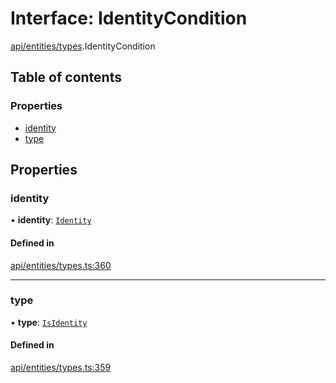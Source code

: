 # Interface: IdentityCondition

[api/entities/types](../wiki/api.entities.types).IdentityCondition

## Table of contents

### Properties

- [identity](../wiki/api.entities.types.IdentityCondition#identity)
- [type](../wiki/api.entities.types.IdentityCondition#type)

## Properties

### identity

• **identity**: [`Identity`](../wiki/api.entities.Identity.Identity)

#### Defined in

[api/entities/types.ts:360](https://github.com/PolymeshAssociation/polymesh-sdk/blob/88db4a91/src/api/entities/types.ts#L360)

___

### type

• **type**: [`IsIdentity`](../wiki/api.entities.types.ConditionType#isidentity)

#### Defined in

[api/entities/types.ts:359](https://github.com/PolymeshAssociation/polymesh-sdk/blob/88db4a91/src/api/entities/types.ts#L359)
